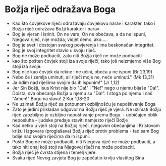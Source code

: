 # Božja riječ odražava Boga

- Kao što čovjekove riječi odražavaju čovjekovu narav i karakter, tako i Božja riječ odražava Božji karakter i narav
- Bog je vjeran i istinit. On ne vara, On ne obećava, a da ne ispuni, Njegova riječ, nije možda, vidjet ćemo, ako.....
- Bog je svet i dostojan svakog povjerenja i ima beskonačan integritet.
- Bog je svoj integritet stavio u svoju riječ.
- Bog ne može podbaciti, zato niti Božja riječ ne može podbaciti
- kao što pošten čovjek stoji iza svoje riječi, tako još neizmjerno više Bog stoji iza svoje.
- Bog nije kao čovjek da rekne i ne učini, obeća a ne ispuni (Br 23,19)
- Nebo će i zemlja uminuti, ali riječi moje ne, neće uminuti." (Mk 13,31)
- Ja bdim nad riječima svojim da ih ispunim!" (Jr 1,12)
- Jer Sin Božji, Isus Krist nije bio "Da!" i "Ne!" nego u njemu bijaše "Da!". Doista, sva obećanja Božja u njemu su "Da!". I stoga po njemu i naš "Amen!" Bogu na slavu! 2 Kor 1,18-20
- Ne uzimati Božju riječ sa potpunom ozbiljnošću je nepoštivanje Boga
- Zato je jedini prikladan odgovor na Božju riječ je vjera. Ne uzimati Božju riječ zaozbiljno je ozbiljno nepoštivanje prema Bogu. -   uobičajen oblik neposluha - ljudske predaje staviti namjesto riječi Božje
- Kad netko u vjeri stoji na Božjoj riječi, njegovim obećanjima i Kristovom križu i izgovara (proglašava) Božju riječ protiv problema - tad sam Bog bdije nad svojim riječima da ih ispuni.
- Pošto Bog ne može podbaciti, niti Njegova riječ ne može podbaciti, a tako niti onaj koji stoji na Njegovoj riječi ne može podbaciti.
- Božja riječ je čvrsta stijena i temelj vjere.
- Svaku riječ Novog zavjeta Bog je zapečatio krvlju vlastitog Sina

